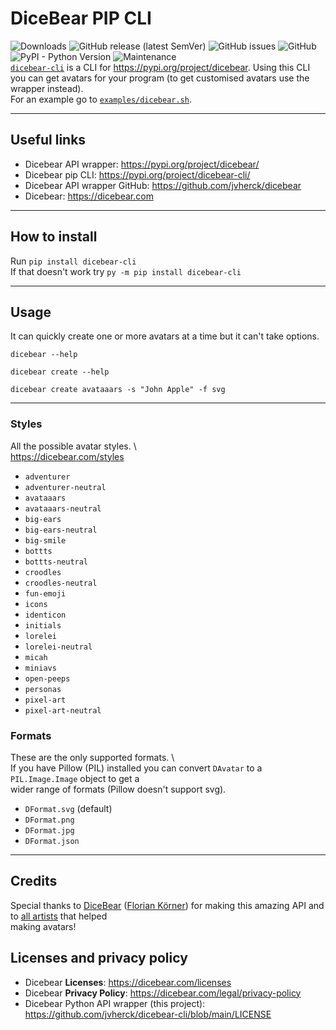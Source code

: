 # DiceBear PIP CLI
![Downloads](https://static.pepy.tech/badge/dicebear-cli)
![GitHub release (latest SemVer)](https://img.shields.io/github/v/release/jvherck/dicebear-cli)
![GitHub issues](https://img.shields.io/github/issues/jvherck/dicebear-cli)
![GitHub](https://img.shields.io/github/license/jvherck/dicebear-cli)
![PyPI - Python Version](https://img.shields.io/pypi/pyversions/dicebear-cli)
![Maintenance](https://img.shields.io/maintenance/yes/2024)
\
[`dicebear-cli`](https://pypi.org/project/dicebear-cli/) is a CLI for https://pypi.org/project/dicebear.
Using this CLI you can get avatars for your program (to get customised avatars use the wrapper instead).
\
For an example go to [`examples/dicebear.sh`](https://github.com/jvherck/dicebear-cli/tree/main/examples).

---

## Useful links
* Dicebear API wrapper: https://pypi.org/project/dicebear/
* Dicebear pip CLI: https://pypi.org/project/dicebear-cli/
* Dicebear API wrapper GitHub: https://github.com/jvherck/dicebear
* Dicebear: https://dicebear.com

---

## How to install
Run `pip install dicebear-cli`\
If that doesn't work try `py -m pip install dicebear-cli`

---

## Usage
It can quickly create one or more avatars at a time but it can't take options.

```shell
dicebear --help
```
```shell
dicebear create --help
```
```shell
dicebear create avataaars -s "John Apple" -f svg
```

---
  
### Styles  
All the possible avatar styles. \  
https://dicebear.com/styles  
  
* `adventurer`  
* `adventurer-neutral`  
* `avataaars`  
* `avataaars-neutral`  
* `big-ears`  
* `big-ears-neutral`  
* `big-smile`  
* `bottts`  
* `bottts-neutral`  
* `croodles`  
* `croodles-neutral`  
* `fun-emoji`  
* `icons`  
* `identicon`  
* `initials`  
* `lorelei`  
* `lorelei-neutral`  
* `micah`  
* `miniavs`  
* `open-peeps`  
* `personas`  
* `pixel-art`  
* `pixel-art-neutral`
  
### Formats   
These are the only supported formats. \  
If you have Pillow (PIL) installed you can convert `DAvatar` to a `PIL.Image.Image` object to get a   
wider range of formats (Pillow doesn't support svg).  
  
* `DFormat.svg` (default)  
* `DFormat.png`  
* `DFormat.jpg`  
* `DFormat.json`  
  
---  
  
## Credits  
Special thanks to [DiceBear](https://github.com/dicebear) ([Florian Körner](https://github.com/FlorianKoerner)) for making this amazing API and to [all artists](https://dicebear.com/licenses) that helped   
making avatars!  
  
## Licenses and privacy policy  
- Dicebear **Licenses**: https://dicebear.com/licenses  
- Dicebear **Privacy Policy**: https://dicebear.com/legal/privacy-policy  
- Dicebear Python API wrapper (this project): https://github.com/jvherck/dicebear-cli/blob/main/LICENSE